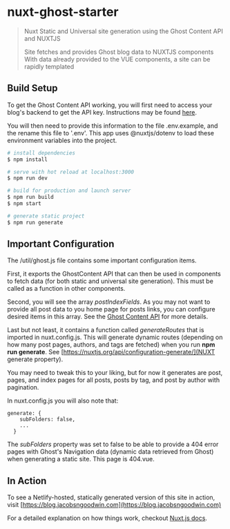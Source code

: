 # nuxt-ghost-starter

> Nuxt Static and Universal site generation using the Ghost Content API and NUXTJS
>
> Site fetches and provides Ghost blog data to NUXTJS components
> With data already provided to the VUE components, a site can be rapidly templated

## Build Setup

To get the Ghost Content API working, you will first need to access your blog's backend to get the API key. Instructions may be found [here](https://docs.ghost.org/api/content/#authentication).

You will then need to provide this information to the file .env.example, and the rename this file to '.env'. This app uses @nuxtjs/dotenv to load these environment variables into the project.

``` bash
# install dependencies
$ npm install

# serve with hot reload at localhost:3000
$ npm run dev

# build for production and launch server
$ npm run build
$ npm start

# generate static project
$ npm run generate
```

## Important Configuration

The /util/ghost.js file contains some important configuration items. 

First, it exports the GhostContent API that can then be used in components to fetch data (for both static and universal site generation). This must be called as a function in other components.

Second, you will see the array _postIndexFields_. As you may not want to provide all post data to you home page for posts links, you can configure desired items in this array. See the [Ghost Content API](https://docs.ghost.org/api/content/#resources) for more details.

Last but not least, it contains a function called _generateRoutes_ that is imported in nuxt.config.js. This will generate dynamic routes (depending on how many post pages, authors, and tags are fetched) when you run __npm run generate__. See [https://nuxtjs.org/api/configuration-generate/](NUXT generate property).

You may need to tweak this to your liking, but for now it generates are post, pages, and index pages for all posts, posts by tag, and post by author with pagination. 

In nuxt.config.js you will also note that:
```
generate: {
    subFolders: false,
    ...
  }
```

The _subFolders_ property was set to false to be able to provide a 404 error pages with Ghost's Navigation data (dynamic data retrieved from Ghost) when generating a static site. This page is 404.vue.

## In Action

To see a Netlify-hosted, statically generated version of this site in action, visit [https://blog.jacobsngoodwin.com](https://blog.jacobsngoodwin.com)

For a detailed explanation on how things work, checkout [Nuxt.js docs](https://nuxtjs.org).
